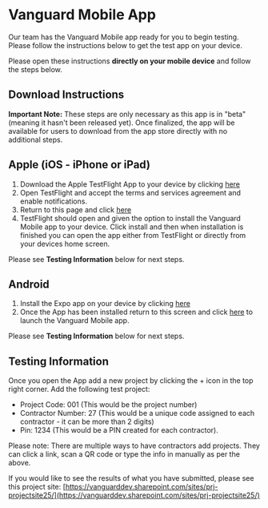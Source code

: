 # Vanguard Mobile App
Our team has the Vanguard Mobile app ready for you to begin testing. Please follow the instructions below to get the test app on your device.

Please open these instructions **directly on your mobile device** and follow the steps below.

## Download Instructions

**Important Note:**
These steps are only necessary as this app is in "beta" (meaning it hasn't been released yet). Once finalized, the app will be available for users to download from the app store directly with no additional steps.

## Apple (iOS - iPhone or iPad)
1. Download the Apple TestFlight App to your device by clicking [here](https://apps.apple.com/ca/app/testflight/id899247664)
2. Open TestFlight and accept the terms and services agreement and enable notifications. 
3. Return to this page and click [here](https://testflight.apple.com/join/nUxXfD6h)
4. TestFlight should open and given the option to install the Vanguard Mobile app to your device. Click install and then when installation is finished you can open the app either from TestFlight or directly from your devices home screen. 

Please see **Testing Information** below for next steps.

## Android
1. Install the Expo app on your device by clicking [here](https://play.google.com/store/apps/details?id=host.exp.exponent)
2. Once the App has been installed return to this screen and click [here](https://expo.io/@veiengdev/vanguard-mobile?release-channel=staging) to launch the Vanguard Mobile app.

Please see **Testing Information** below for next steps.

## Testing Information
Once you open the App add a new project by clicking the + icon in the top right corner.
Add the following test project:
- Project Code: 001 (This would be the project number)
- Contractor Number: 27 (This would be a unique code assigned to each contractor - it can be more than 2 digits)
- Pin: 1234 (This would be a PIN created for each contractor).

Please note: There are multiple ways to have contractors add projects. They can click a link, scan a QR code or type the info in manually as per the above.

If you would like to see the results of what you have submitted, please see this project site: [https://vanguarddev.sharepoint.com/sites/prj-projectsite25/](https://vanguarddev.sharepoint.com/sites/prj-projectsite25/)
